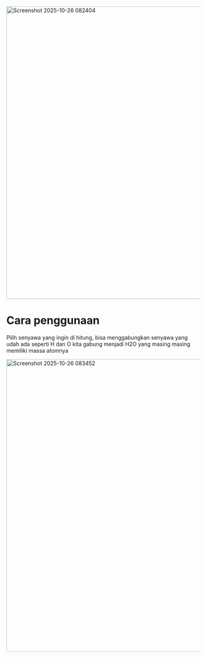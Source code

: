<img width="1483" height="762" alt="Screenshot 2025-10-26 082404" src="https://github.com/user-attachments/assets/ae740d10-2a95-49a9-b883-fa1acf177d24" />

<h1>Cara penggunaan</h1>
<p> Pilih senyawa yang ingin di hitung, bisa menggabungkan senyawa yang udah ada seperti H dan O kita gabung menjadi H2O yang masing masing memiliki massa atomnya</p>


<img width="1483" height="762" alt="Screenshot 2025-10-26 083452" src="https://github.com/user-attachments/assets/ee3d20c3-1431-4391-b103-96526e68f372" />
